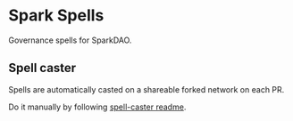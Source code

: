 # Spark Spells

Governance spells for SparkDAO.

## Spell caster

Spells are automatically casted on a shareable forked network on each PR.

Do it manually by following [spell-caster readme](https://github.com/marsfoundation/spell-caster).
